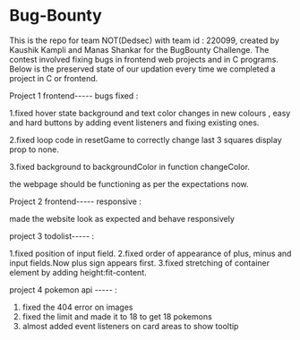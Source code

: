 # Bug-Bounty


This is the repo for team NOT(Dedsec) with team id : 220099, created by Kaushik Kampli and Manas Shankar for the BugBounty Challenge.
The contest involved fixing bugs in frontend web projects and in C programs. Below is the preserved state of our updation every time we completed a project in C or frontend. 

Project 1 frontend----- bugs fixed :

1.fixed hover state background and text color changes in new colours , easy and hard buttons by adding event listeners and fixing existing ones.

2.fixed loop code in resetGame to correctly change last 3 squares display prop to none.

3.fixed background to backgroundColor in function changeColor.

the webpage should be functioning as per the expectations now.

Project 2 frontend----- responsive :

made the website look as expected and behave responsively


project 3 todolist----- :

1.fixed position of input field.
2.fixed order of appearance of plus, minus and input fields.Now plus sign appears first.
3.fixed stretching of container element by adding height:fit-content.


project 4 pokemon api ----- :

1. fixed the 404 error on images
2. fixed the limit and made it to 18 to get 18 pokemons
3. almost added event listeners on card areas to show tooltip 


